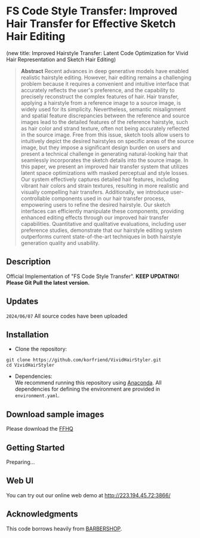 # FS Code Style Transfer: Improved Hair Transfer for Effective Sketch Hair Editing
(new title: Improved Hairstyle Transfer: Latent Code Optimization for Vivid Hair Representation and Sketch Hair Editing)

> **Abstract** Recent advances in deep generative models have enabled realistic hairstyle editing. However, hair editing remains a challenging problem because it requires a convenient and intuitive interface that accurately reflects the user's preference, and the capability to precisely reconstruct the complex features of hair. Hair transfer, applying a hairstyle from a reference image to a source image, is widely used for its simplicity. Nevertheless, semantic misalignment and spatial feature discrepancies between the reference and source images lead to the detailed features of the reference hairstyle, such as hair color and strand texture, often not being accurately reflected in the source image. Free from this issue, sketch tools allow users to intuitively depict the desired hairstyles on specific areas of the source image, but they impose a significant design burden on users and present a technical challenge in generating natural-looking hair that seamlessly incorporates the sketch details into the source image. In this paper, we present an improved hair transfer system that utilizes latent space optimizations with masked perceptual and style losses. Our system effectively captures detailed hair features, including vibrant hair colors and strain textures, resulting in more realistic and visually compelling hair transfers. Additionally, we introduce user-controllable components used in our hair transfer process, empowering users to refine the desired hairstyle. Our sketch interfaces can efficiently manipulate these components, providing enhanced editing effects through our improved hair transfer capabilities. Quantitative and qualitative evaluations, including user preference studies, demonstrate that our hairstyle editing system outperforms current state-of-the-art techniques in both hairstyle generation quality and usability.

## Description
Official Implementation of "FS Code Style Transfer". **KEEP UPDATING! Please Git Pull the latest version.**

## Updates
`2024/06/07` All source codes have been uploaded

## Installation
- Clone the repository:
``` 
git clone https://github.com/korfriend/VividHairStyler.git
cd VividHairStyler
```
- Dependencies:  
We recommend running this repository using [Anaconda](https://docs.anaconda.com/anaconda/install/). 
All dependencies for defining the environment are provided in `environment.yaml`.

## Download sample images
Please download the [FFHQ](https://drive.google.com/drive/folders/1RxzbNcKb3bPDKccyo300YXCJ8EvZSaIL) 

## Getting Started  
Preparing...

## Web UI

You can try out our online web demo at http://223.194.45.72:3866/

## Acknowledgments
This code borrows heavily from [BARBERSHOP](https://github.com/ZPdesu/Barbershop).

